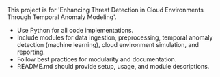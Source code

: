 <!-- Use this file to provide workspace-specific custom instructions to Copilot. For more details, visit https://code.visualstudio.com/docs/copilot/copilot-customization#_use-a-githubcopilotinstructionsmd-file -->

This project is for 'Enhancing Threat Detection in Cloud Environments Through Temporal Anomaly Modeling'.

- Use Python for all code implementations.
- Include modules for data ingestion, preprocessing, temporal anomaly detection (machine learning), cloud environment simulation, and reporting.
- Follow best practices for modularity and documentation.
- README.md should provide setup, usage, and module descriptions.
